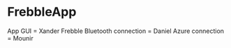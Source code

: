 FrebbleApp
==========

App GUI = Xander
Frebble Bluetooth connection = Daniel
Azure connection = Mounir
